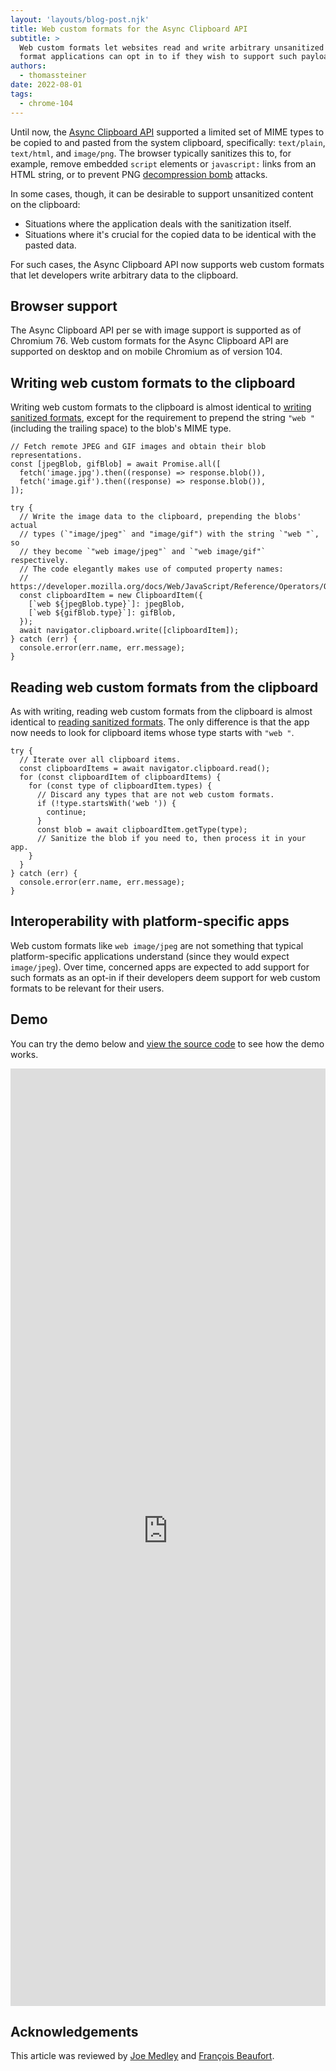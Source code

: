 ```yaml
---
layout: 'layouts/blog-post.njk'
title: Web custom formats for the Async Clipboard API
subtitle: >
  Web custom formats let websites read and write arbitrary unsanitized payloads using a standard
  format applications can opt in to if they wish to support such payloads.
authors:
  - thomassteiner
date: 2022-08-01
tags:
  - chrome-104
---
```


Until now, the [Async Clipboard API](https://web.dev/async-clipboard/) supported a limited set of
MIME types to be copied to and pasted from the system clipboard, specifically: `text/plain`,
`text/html`, and `image/png`. The browser typically sanitizes this to, for example, remove embedded
`script` elements or `javascript:` links from an HTML string, or to prevent PNG
[decompression bomb](https://en.wikipedia.org/wiki/Zip_bomb) attacks.

In some cases, though, it can be desirable to support unsanitized content on the clipboard:

- Situations where the application deals with the sanitization itself.
- Situations where it's crucial for the copied data to be identical with the pasted data.

For such cases, the Async Clipboard API now supports web custom formats that let developers write
arbitrary data to the clipboard.

## Browser support

The Async Clipboard API per se with image support is supported as of Chromium&nbsp;76. Web custom
formats for the Async Clipboard API are supported on desktop and on mobile Chromium as of
version&nbsp;104.

## Writing web custom formats to the clipboard

Writing web custom formats to the clipboard is almost identical to
[writing sanitized formats](<https://web.dev/async-clipboard/#write()>), except for the requirement
to prepend the string `"web "` (including the trailing space) to the blob's MIME type.

```js/13-14
// Fetch remote JPEG and GIF images and obtain their blob representations.
const [jpegBlob, gifBlob] = await Promise.all([
  fetch('image.jpg').then((response) => response.blob()),
  fetch('image.gif').then((response) => response.blob()),
]);

try {
  // Write the image data to the clipboard, prepending the blobs' actual
  // types (`"image/jpeg"` and "image/gif") with the string `"web "`, so
  // they become `"web image/jpeg"` and `"web image/gif"` respectively.
  // The code elegantly makes use of computed property names:
  // https://developer.mozilla.org/docs/Web/JavaScript/Reference/Operators/Object_initializer#computed_property_names.
  const clipboardItem = new ClipboardItem({
    [`web ${jpegBlob.type}`]: jpegBlob,
    [`web ${gifBlob.type}`]: gifBlob,
  });
  await navigator.clipboard.write([clipboardItem]);
} catch (err) {
  console.error(err.name, err.message);
}
```

## Reading web custom formats from the clipboard

As with writing, reading web custom formats from the clipboard is almost identical to
[reading sanitized formats](<https://web.dev/async-clipboard/#read()>). The only difference is that
the app now needs to look for clipboard items whose type starts with `"web "`.

```js/6
try {
  // Iterate over all clipboard items.
  const clipboardItems = await navigator.clipboard.read();
  for (const clipboardItem of clipboardItems) {
    for (const type of clipboardItem.types) {
      // Discard any types that are not web custom formats.
      if (!type.startsWith('web ')) {
        continue;
      }
      const blob = await clipboardItem.getType(type);
      // Sanitize the blob if you need to, then process it in your app.
    }
  }
} catch (err) {
  console.error(err.name, err.message);
}
```

## Interoperability with platform-specific apps

Web custom formats like `web image/jpeg` are not something that typical platform-specific
applications understand (since they would expect `image/jpeg`). Over time, concerned apps are
expected to add support for such formats as an opt-in if their developers deem support for web
custom formats to be relevant for their users.

## Demo

You can try the demo below and
[view the source code](https://glitch.com/edit/#!/custom-async-clipboard) to see how the demo works.

<div class="glitch-embed-wrap" style="height: 1500px; width: 100%;">
  <iframe
    src="https://custom-async-clipboard.glitch.me/"
    title="custom-async-clipboard on Glitch"
    allow="clipboard-read; clipboard-write"
    style="height: 100%; width: 100%; border: 0;">
  </iframe>
</div>

## Acknowledgements

This article was reviewed by [Joe Medley](https://github.com/jpmedley)
and [François Beaufort](https://github.com/beaufortfrancois).
